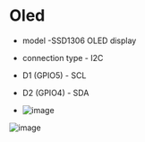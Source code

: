 # Oled
- model -SSD1306 OLED display
- connection type - I2C
- D1 (GPIO5) - SCL
- D2 (GPIO4) - SDA

- ![image](https://github.com/user-attachments/assets/af5e3289-518c-4f51-9897-2c3571ebe481)


![image](https://github.com/user-attachments/assets/5eea5598-30d4-401c-b200-b0c219255530)
